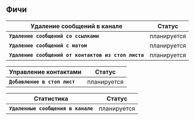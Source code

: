 ## Фичи

| Удаление сообщений в канале                         |   Статус    |
|-----------------------------------------------------|:-----------:|
| **`Удаление сообщений со ссылками`**                | планируется |
| **`Удаление сообщений с матом`**                    | планируется |
| **`Удаление сообщений от контактов из стоп листа`** | планируется |

| Управление контактами                               |   Статус    |
|-----------------------------------------------------|:-----------:|
| **`Добавление в стоп лист`**                        | планируется |

| Статистика                         |   Статус    |
|------------------------------------|:-----------:|
| **`Удаленные сообщения в канале`** | планируется |


